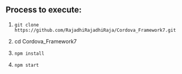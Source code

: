## Process to execute:

1. ```git clone https://github.com/RajadhiRajadhiRaja/Cordova_Framework7.git```

2. cd Cordova_Framework7 

3. ```npm install```

4. ```npm start```
